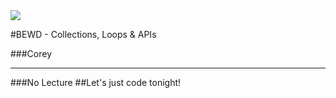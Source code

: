 <img id="icon" src="https://github.com/generalassembly/ga-ruby-on-rails-for-devs/raw/master/images/ga.png">

#BEWD - Collections, Loops & APIs

###Corey

---

###No Lecture
##Let's just code tonight!

